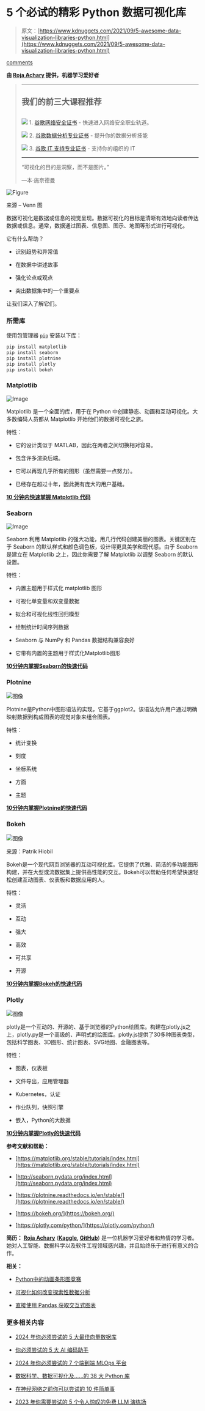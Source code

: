 # 5 个必试的精彩 Python 数据可视化库

> 原文：[https://www.kdnuggets.com/2021/09/5-awesome-data-visualization-libraries-python.html](https://www.kdnuggets.com/2021/09/5-awesome-data-visualization-libraries-python.html)

[comments](#comments)

**由 [Roja Achary](https://www.linkedin.com/in/roja-achary-b038b014a/) 提供，机器学习爱好者**

> * * *
> 
> ## 我们的前三大课程推荐
> ## 
> ![](../Images/0244c01ba9267c002ef39d4907e0b8fb.png) 1\. [谷歌网络安全证书](https://www.kdnuggets.com/google-cybersecurity) - 快速进入网络安全职业轨道。
> 
> ![](../Images/e225c49c3c91745821c8c0368bf04711.png) 2\. [谷歌数据分析专业证书](https://www.kdnuggets.com/google-data-analytics) - 提升你的数据分析技能
> 
> ![](../Images/0244c01ba9267c002ef39d4907e0b8fb.png) 3\. [谷歌 IT 支持专业证书](https://www.kdnuggets.com/google-itsupport) - 支持你的组织的 IT
> 
> * * *
> 
> “可视化的目的是洞察，而不是图片。”
> 
> ―本·施奈德曼

![Figure](../Images/320842b45341b2de64a76eb3e5b0b12d.png)

来源 – Venn 图

数据可视化是数据或信息的视觉呈现。数据可视化的目标是清晰有效地向读者传达数据或信息。通常，数据通过图表、信息图、图示、地图等形式进行可视化。

它有什么帮助？

+   识别趋势和异常值

+   在数据中讲述故事

+   强化论点或观点

+   突出数据集中的一个重要点

让我们深入了解它们。

### **所需库**

使用包管理器 [`pip`](https://pip.pypa.io/en/stable/) 安装以下库：

```py
pip install matplotlib
pip install seaborn
pip install plotnine
pip install plotly
pip install bokeh
```

### **Matplotlib**

![Image](../Images/0c38abaec646a68f0cae2b488e5f2bbb.png)

Matplotlib 是一个全面的库，用于在 Python 中创建静态、动画和互动可视化。大多数编码人员都从 Matplotlib 开始他们的数据可视化之旅。

特性：

+   它的设计类似于 MATLAB，因此在两者之间切换相对容易。

+   包含许多渲染后端。

+   它可以再现几乎所有的图形（虽然需要一点努力）。

+   已经存在超过十年，因此拥有庞大的用户基础。

**[10 分钟内快速掌握 Matplotlib 代码](https://github.com/rojaAchary/Data-Visualization-with-Python/tree/main/Matplotlib_plots)**

### **Seaborn**

![Image](../Images/ee58b7dcd6262abf5b6add8097b812a0.png)

Seaborn 利用 Matplotlib 的强大功能，用几行代码创建美丽的图表。关键区别在于 Seaborn 的默认样式和颜色调色板，设计得更具美学和现代感。由于 Seaborn 是建立在 Matplotlib 之上，因此你需要了解 Matplotlib 以调整 Seaborn 的默认设置。

特性：

+   内置主题用于样式化 matplotlib 图形

+   可视化单变量和双变量数据

+   拟合和可视化线性回归模型

+   绘制统计时间序列数据

+   Seaborn 与 NumPy 和 Pandas 数据结构兼容良好

+   它带有内置的主题用于样式化Matplotlib图形

**[10分钟内掌握Seaborn的快速代码](https://github.com/rojaAchary/Data-Visualization-with-Python/tree/main/Seaborn_Visz)**

### Plotnine

![图像](../Images/2c9aac217d25d13368eaaea55d1d4fbb.png)

Plotnine是Python中图形语法的实现，它基于ggplot2。该语法允许用户通过明确映射数据到构成图表的视觉对象来组合图表。

特性：

+   统计变换

+   刻度

+   坐标系统

+   方面

+   主题

**[10分钟内掌握Plotnine的快速代码](https://github.com/rojaAchary/Data-Visualization-with-Python/tree/main/Plotnine)**

### **Bokeh**

![图像](../Images/de031e0358af774429b45a8ad70772a2.png)

来源：Patrik Hlobil

Bokeh是一个现代网页浏览器的互动可视化库。它提供了优雅、简洁的多功能图形构建，并在大型或流数据集上提供高性能的交互。Bokeh可以帮助任何希望快速轻松创建互动图表、仪表板和数据应用的人。

特性：

+   灵活

+   互动

+   强大

+   高效

+   可共享

+   开源

**[10分钟内掌握Bokeh的快速代码](https://github.com/rojaAchary/Data-Visualization-with-Python/tree/main/Bokeh_tuts)**

### **Plotly**

![图像](../Images/d32a714fc81da42ef3bbc99a8ef3ccae.png)

plotly是一个互动的、开源的、基于浏览器的Python绘图库。构建在plotly.js之上，plotly.py是一个高级的、声明式的绘图库。plotly.js提供了30多种图表类型，包括科学图表、3D图形、统计图表、SVG地图、金融图表等。

特性：

+   图表，仪表板

+   文件导出，应用管理器

+   Kubernetes，认证

+   作业队列，快照引擎

+   嵌入，Python的大数据

**[10分钟内掌握Plotly的快速代码](https://github.com/rojaAchary/Data-Visualization-with-Python/tree/main/Plotly)**

**参考文献和帮助：**

+   [https://matplotlib.org/stable/tutorials/index.html](https://matplotlib.org/stable/tutorials/index.html)

+   [http://seaborn.pydata.org/index.html](http://seaborn.pydata.org/index.html)

+   [https://plotnine.readthedocs.io/en/stable/](https://plotnine.readthedocs.io/en/stable/)

+   [https://bokeh.org/](https://bokeh.org/)

+   [https://plotly.com/python/](https://plotly.com/python/)

**简历： [Roja Achary](https://www.linkedin.com/in/roja-achary-b038b014a/)** (**[Kaggle](https://www.kaggle.com/rojaachary), [GitHub](https://github.com/rojaAchary)**) 是一位机器学习爱好者和热情的学习者。她对人工智能、数据科学以及软件工程领域感兴趣，并且始终乐于进行有意义的合作。

**相关：**

+   [Python中的动画条形图竞赛](/2021/05/animated-race-bar-charts-python.html)

+   [可视化如何改变探索性数据分析](/2021/08/visualization-transforming-exploratory-data-analysis.html)

+   [直接使用 Pandas 获取交互式图表](/2021/06/interactive-plots-directly-pandas.html)

### 更多相关内容

+   [2024 年你必须尝试的 5 大最佳向量数据库](https://www.kdnuggets.com/the-5-best-vector-databases-you-must-try-in-2024)

+   [你必须尝试的 5 大 AI 编码助手](https://www.kdnuggets.com/top-5-ai-coding-assistants-you-must-try)

+   [2024 年你必须尝试的 7 个端到端 MLOps 平台](https://www.kdnuggets.com/7-end-to-end-mlops-platforms-you-must-try-in-2024)

+   [数据科学、数据可视化及……的 38 大 Python 库](https://www.kdnuggets.com/2020/11/top-python-libraries-data-science-data-visualization-machine-learning.html)

+   [在神经网络之前你可以尝试的 10 件简单事](https://www.kdnuggets.com/2021/12/10-simple-things-try-neural-networks.html)

+   [2023 年你需要尝试的 5 个令人惊叹的免费 LLM 演练场](https://www.kdnuggets.com/5-amazing-free-llms-playgrounds-you-need-to-try-in-2023)
